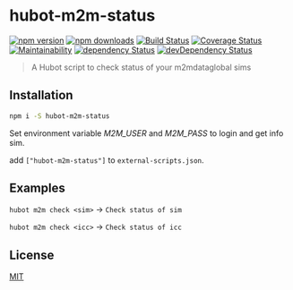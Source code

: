 # hubot-m2m-status

[![npm version](https://img.shields.io/npm/v/hubot-m2m-status.svg)](https://www.npmjs.com/package/hubot-m2m-status)
[![npm downloads](https://img.shields.io/npm/dm/hubot-m2m-status.svg)](https://www.npmjs.com/package/hubot-m2m-status)
[![Build Status](https://img.shields.io/travis/lgaticaq/hubot-m2m-status.svg)](https://travis-ci.org/lgaticaq/hubot-m2m-status)
[![Coverage Status](https://img.shields.io/coveralls/lgaticaq/hubot-m2m-status/master.svg)](https://coveralls.io/github/lgaticaq/hubot-m2m-status?branch=master)
[![Maintainability](https://api.codeclimate.com/v1/badges/3472286f33b0a02c80e4/maintainability)](https://codeclimate.com/github/lgaticaq/hubot-m2m-status/maintainability)
[![dependency Status](https://img.shields.io/david/lgaticaq/hubot-m2m-status.svg)](https://david-dm.org/lgaticaq/hubot-m2m-status#info=dependencies)
[![devDependency Status](https://img.shields.io/david/dev/lgaticaq/hubot-m2m-status.svg)](https://david-dm.org/lgaticaq/hubot-m2m-status#info=devDependencies)

> A Hubot script to check status of your m2mdataglobal sims

## Installation
```bash
npm i -S hubot-m2m-status
```

Set environment variable *M2M_USER* and *M2M_PASS* to login and get info sim.

add `["hubot-m2m-status"]` to `external-scripts.json`.

## Examples

`hubot m2m check <sim>` -> `Check status of sim`

`hubot m2m check <icc>` -> `Check status of icc`

## License

[MIT](https://tldrlegal.com/license/mit-license)

